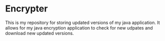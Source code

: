 # Encrypter
This is my repository for storing updated versions of my java application.
It allows for my java encryption application to check for new udpates and download new updated versions.
